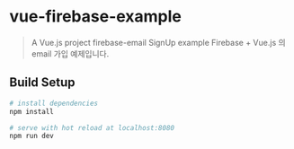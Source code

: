 # vue-firebase-example

> A Vue.js project firebase-email SignUp example
> Firebase + Vue.js 의 email 가입 예제입니다.

## Build Setup

``` bash
# install dependencies
npm install

# serve with hot reload at localhost:8080
npm run dev
